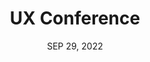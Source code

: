 ---
title: 'UX Conference'
type: CONFERENCE
description: 'Join us for our upcoming community call to see what’s on our roadmap, early feature demos and product updates from our engineering team.
'
weight: 1
cover: https://cdn.dribbble.com/users/2320033/screenshots/9527306/media/babdb75d298843429590fa788b672bfd.png?compress=1&resize=840x630&vertical=top
date: SEP 29, 2022
time: 8AM UTC
---